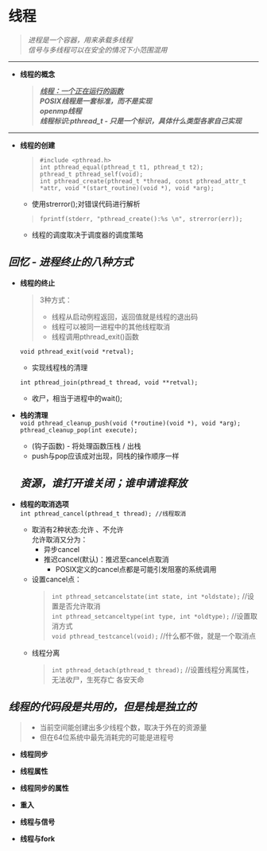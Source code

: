 # 线程  
>*进程是一个容器，用来承载多线程*  
>*信号与多线程可以在安全的情况下小范围混用*  
---  


+	__线程的概念__  
	><u>***线程：一个正在运行的函数***</u>  
	>***POSIX线程是一套标准，而不是实现***  
	>***openmp线程***  
	>***线程标识:pthread_t - 只是一个标识，具体什么类型各家自己实现***  
---  
+ __线程的创建__  
	> `#include <pthread.h>`  
	 `int pthread_equal(pthread_t t1, pthread_t t2);`  
	 `pthread_t pthread_self(void);`  
	 `int pthread_create(pthread_t *thread, const pthread_attr_t *attr, void *(start_routine)(void *), void *arg);`  
  
	- 使用strerror();对错误代码进行解析
	>`fprintf(stderr, "pthread_create():%s \n", strerror(err));`  
	- 线程的调度取决于调度器的调度策略  

## ***回忆 - 进程终止的八种方式***  

- __线程的终止__  
	>3种方式：
	>- 线程从启动例程返回，返回值就是线程的退出码  
	>- 线程可以被同一进程中的其他线程取消  
	>- 线程调用pthread_exit()函数  
	
	`void pthread_exit(void *retval);`  
	- 实现线程栈的清理

	`int pthread_join(pthread_t thread, void **retval);`  
	- 收尸，相当于进程中的wait();

- __栈的清理__  
	`void pthread_cleanup_push(void (*routine)(void *), void *arg);`  
	`pthread_cleanup_pop(int execute);`  
	- (钩子函数) - 将处理函数压栈 / 出栈
	- push与pop应该成对出现，同栈的操作顺序一样  

	## ***资源，谁打开谁关闭；谁申请谁释放***  

- __线程的取消选项__  
	`int pthread_cancel(pthread_t thread); //线程取消`  
	- 取消有2种状态:允许 、不允许  
	允许取消又分为：
		- 异步cancel
		- 推迟cancel(默认)：推迟至cancel点取消  
			- POSIX定义的cancel点都是可能引发阻塞的系统调用  
	- 设置cancel点：
		>`int pthread_setcancelstate(int state, int *oldstate);`  //设置是否允许取消  
		>`int pthread_setcanceltype(int type, int *oldtype);`  //设置取消方式  
		>`void pthread_testcancel(void);`  //什么都不做，就是一个取消点  
	- 线程分离  
		>`int pthread_detach(pthread_t thread);`  //设置线程分离属性，无法收尸，生死存亡 各安天命  
## ***线程的代码段是共用的，但是栈是独立的***  
> + 当前空间能创建出多少线程个数，取决于外在的资源量  
> + 但在64位系统中最先消耗完的可能是进程号  



+ __线程同步__  

+ __线程属性__  
	
- __线程同步的属性__  

+ __重入__  

- __线程与信号__  

- __线程与fork__  

